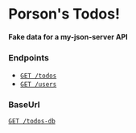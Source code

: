 # Porson's Todos!

#### Fake data for a my-json-server API

### Endpoints

- [`GET /todos`](https://my-json-server.typicode.com/oddporson/todos-db/todos)
- [`GET /users`](https://my-json-server.typicode.com/oddporson/todos-db/users)

### BaseUrl

[`GET /todos-db`](https://my-json-server.typicode.com/oddporson/todos-db)
